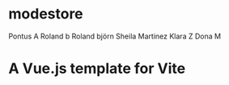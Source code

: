 # modestore

Pontus A
Roland b
Roland björn
Sheila Martinez
Klara Z
Dona M

# A Vue.js template for Vite
